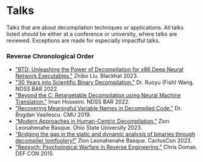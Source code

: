 # Talks
Talks that are about decompilation techniques or applications.
All talks listed should be either at a conference or university, where talks are reviewed. 
Exceptions are made for especially impactful talks.

### Reverse Chronological Order 
- ["BTD: Unleashing the Power of Decompilation for x86 Deep Neural Network Executables."](https://www.youtube.com/watch?v=NDfj8JiZMX0) Zhibo Liu. Blackhat 2023.
- ["30 Years into Scientific Binary Decompilation."](https://www.youtube.com/watch?v=XasallkPQIA) Dr. Ruoyu (Fish) Wang. NDSS BAR 2022.
- ["Beyond the C: Retargetable Decompilation using Neural Machine Translation."](https://www.youtube.com/watch?v=PBQzrPbDbck) Iman Hosseini. NDSS BAR 2022.
- ["Recovering Meaningful Variable Names in Decompiled Code."](https://www.youtube.com/watch?v=pUfYml60FvU) Dr. Bogdan Vasilescu. CMU 2019.
- [“Modern Approaches in Human-Centric Decompilation.”](https://youtu.be/R13tHWScclE) Zion Leonahenahe Basque. Ohio State University 2023.
- [“Bridging the gap in the static and dynamic analysis of binaries through decompiler tomfoolery!”](https://www.youtube.com/watch?v=-J8fGMt6UmE&t=22441s) Zion Leonahenahe Basque. CactusCon 2023.
- ["Repsych: Psychological Warfare in Reverse Engineering."](https://www.youtube.com/watch?v=HlUe0TUHOIc) Chris Domas. DEF CON 2015.